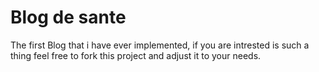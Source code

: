 # Blog de sante
The first Blog that i have ever implemented, if you are intrested is such a thing feel free to fork this project and adjust it to your needs.
